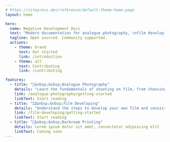 ```yaml
---
# https://vitepress.dev/reference/default-theme-home-page
layout: home

hero:
  name: Negative Development Docs
  text: "Modern documentation for analogue photography, \nfilm developing and \ndarkroom printing processes."
  tagline: Open sourced. Community supported. 
  actions:
    - theme: brand
      text: Get started
      link: /introduction
    - theme: alt
      text: Contributing
      link: /contributing

features:
  - title: "📸&nbsp;&nbsp;Analogue Photography"
    details: "Learn the fundamentals of shooting on film, from choosing and loading your first roll to mastering exposure and focus."
    link: /analogue-photography/getting-started
    linkText: Start reading
  - title: "🎞&nbsp;&nbsp;Film Developing"
    details: "Understand the steps to develop your own film and consistently achieve well-balanced negatives, ready for printing or scanning."
    link: /film-developing/getting-started
    linkText: Start reading
  - title: "🚨&nbsp;&nbsp;Darkroom Printing"
    details: Lorem ipsum dolor sit amet, consectetur adipiscing elit
    linkText: Coming soon
---
```


<script setup>
import VCtaBlock from '../components/sections/v-cta-block.vue';
</script>

<v-cta-block
    title="Black & white film developing calculator"
    sub-title="Film developing times made easy"
    description="Find the perfect development time for any film and developer combination with our film developing calculator. Adjust for dilution, optimise for time or grain, and fine-tune settings for rotary processors—all in one easy-to-use tool."
    link-title="View calculator"
    link-url="/appendix/black-and-white-film-developing-time-calculator"
    image-url="/images/film-developing-calculator.webp"
/>
